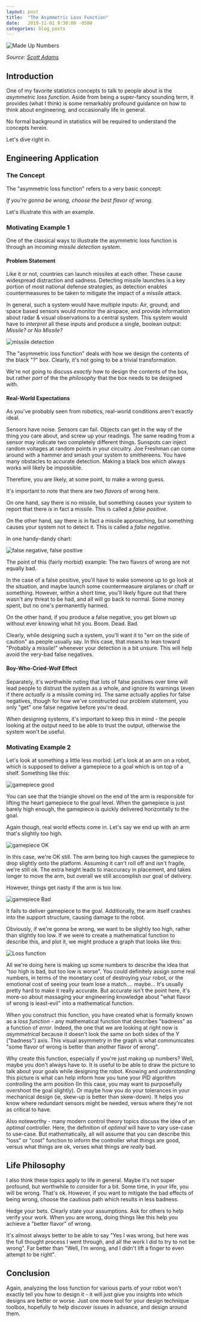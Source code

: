```yaml
---
layout: post
title:  "The Asymmetric Loss Function"
date:   2019-11-01 9:30:00 -0500
categories: blog_posts
---
```


![Made Up Numbers](/assets/made_up_numbers.png)

_Source: [Scott Adams](https://dilbert.com/strip/2008-05-08)_

## Introduction 

One of my favorite statistics concepts to talk to people about is the _asymmetric loss function_. Aside from being a super-fancy sounding term, it provides (what I think) is some remarkably profound guidance on how to think about engineering, and occasionally life in general.

No formal background in statistics will be required to understand the concepts herein.

Let's dive right in.

## Engineering Application

### The Concept

The "asymmetric loss function" refers to a very basic concept:

_If you're gonna be wrong, choose the best flavor of wrong._

Let's illustrate this with an example.

### Motivating Example 1

One of the classical ways to illustrate the asymmetric loss function is through an _incoming missile detection system_. 

#### Problem Statement

Like it or not, countries can launch missiles at each other. These cause widespread distraction and sadness. Detecting missile launches is a key portion of most national defense strategies, as detection enables countermeasures to be taken to mitigate the impact of a missile attack.

In general, such a system would have multiple inputs: Air, ground, and space based sensors would monitor the airspace, and provide information about radar & visual observations to a central system. This system would have to _interpret_ all these inputs and produce a single, boolean output: _Missile? or No Missile?_

![missile detection](/assets/missile_detect.png)

The "asymmetric loss function" deals with how we design the contents of the black "?" box. Clearly, it's not going to be a trivial transformation. 

We're not going to discuss _exactly_ how to design the contents of the box, but rather _part_ of the the _philosophy_ that the box needs to be designed with.

#### Real-World Expectations

As you've probably seen from robotics, real-world conditions aren't exactly ideal. 

Sensors have noise. Sensors can fail. Objects can get in the way of the thing you care about, and screw up your readings. The same reading from a sensor may indicate two completely different things. Sunspots can inject random voltages at random points in your circuitry. Joe Freshman can come around with a hammer and smash your system to smithereens. You have many obstacles to accurate detection. Making a black box which always works will likely be impossible.

Therefore, you are likely, at some point, to make a wrong guess.

It's important to note that there are two _flavors_ of wrong here. 

On one hand, say there is no missile, but something causes your system to report that there _is_ in fact a missile. This is called a _false positive_.

On the other hand, say there is in fact a missile approaching, but something causes your system not to detect it. This is called a _false negative_.

In one handy-dandy chart:

![false negative, false positive](/assets/fp_fn.png)

The point of this (fairly morbid) example: The two flavors of wrong are not equally bad.

In the case of a false positive, you'll have to wake someone up to go look at the situation, and maybe launch some countermeasure airplanes or chaff or something. However, within a short time, you'll likely figure out that there wasn't any threat to be had, and all will go back to normal. Some money spent, but no one's permanently harmed.

On the other hand, if you produce a false negative, you get blown up without ever knowing what hit you. Boom. Dead. Bad.

Clearly, while designing such a system, you'll want it to "err on the side of caution" as people usually say. In this case, that means to lean toward "Probably a missile!" whenever your detection is a bit unsure. This will help avoid the very-bad false negatives.

#### Boy-Who-Cried-Wolf Effect

Separately, it's worthwhile noting that lots of false positives over time will lead people to distrust the system as a whole, and ignore its warnings (even if there _actually is_ a missile coming in). The same actually applies for false negatives, though for how we've constructed our problem statement, you only "get" one false negative before you're dead.

When designing systems, it's important to keep this in mind - the people looking at the output need to be able to trust the output, otherwise the system won't be useful.

### Motivating Example 2

Let's look at something a little less morbid: Let's look at an arm on a robot, which is supposed to deliver a gamepiece to a goal which is on top of a shelf. Something like this:

![gamepiece good](/assets/gamepiece_place_good.png)

You can see that the triangle shovel on the end of the arm is responsible for lifting the heart gamepiece to the goal level. When the gamepiece is just barely high enough, the gamepiece is quickly delivered horizontally to the goal.

Again though, real world effects come in. Let's say we end up with an arm that's slightly too high.

![gamepiece OK](/assets/gamepiece_place_too_high.png)

In this case, we're OK still. The arm being too high causes the gamepiece to drop slightly onto the platform. Assuming it can't roll off and isn't fragile, we're still ok. The extra height leads to inaccuracy in placement, and takes longer to move the arm, but overall we still accomplish our goal of delivery.

However, things get nasty if the arm is too low. 

![gamepiece Bad](/assets/gamepiece_place_too_low.png)

It fails to deliver gamepiece to the goal. Additionally, the arm itself crashes into the support structure, causing damage to the robot. 

Obviously, if we're gonna be wrong, we want to be slightly too high, rather than slightly too low. If we were to create a mathematical function to describe this, and plot it, we might produce a graph that looks like this:

![Loss function](/assets/loss_function.png)

All we're doing here is making up some numbers to describe the idea that "too high is bad, but too low is worse". You could definitely assign some real numbers, in terms of the monetary cost of destroying your robot, or the emotional cost of seeing your team lose a match.... maybe... It's usually pretty hard to make it really accurate. But accurate isn't the point here, it's more-so about massaging your engineering knowledge about "what flavor of wrong is least-evil" into a mathematical function.

When you construct this function, you have created what is formally known as a _loss function_ - any mathematical function that describes "badness" as a function of _error_. Indeed, the one that we are looking at right now is _asymmetrical_ because it doesn't look the same on both sides of the Y ("badness") axis. This visual asymmetry in the graph is what communicates "some flavor of wrong is better than another flavor of wrong".

Why create this function, especially if you're just making up numbers? Well, maybe you don't always have to. It is useful to be able to draw the picture to talk about your goals while designing the robot. Knowing and _understanding_ this picture is what can help inform how you tune your PID algorithm controlling the arm position (In this case, you may want to purposefully overshoot the goal slightly). Or maybe how you do your tolerances in your mechanical design (ie, skew-up is better than skew-down). It helps you know where redundant sensors might be needed, versus where they're not as critical to have. 

Also noteworthy - many modern control theory topics discuss the idea of an _optimal_ controller. Here, the definition of _optimal_ will have to vary use-case to use-case. But mathematically, all will assume that you can describe this "loss" or "cost" function to inform the controller what things are good, versus what things are ok, verses what things are _really_ bad.

## Life Philosophy

I also think these topics apply to life in general. Maybe it's not super profound, but worthwhile to consider for a bit. Some time, in your life, you will be wrong. That's ok. However, if you want to mitigate the bad effects of being wrong, choose the cautious path which results in less badness.

Hedge your bets. Clearly state your assumptions. Ask for others to help verify your work. When you are wrong, doing things like this help you achieve a "better flavor" of wrong. 

It's almost always better to be able to say "Yes I was wrong, but here was the full thought process I went through, and all the work I did to try to not be wrong". Far better than "Well, I'm wrong, and I didn't lift a finger to even attempt to be right".

## Conclusion

Again, analyzing the loss function for various parts of your robot won't exactly tell you how to design it - it will just give you insights into which designs are better or worse. Just one more tool for your design technique toolbox, hopefully to help discover issues in advance, and design around them.